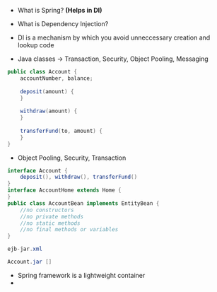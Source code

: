 * What is Spring? **(Helps in DI)**
* What is Dependency Injection? 
* DI is a mechanism by which you avoid unneccessary creation and lookup code

* Java classes -> Transaction, Security, Object Pooling, Messaging

```java
public class Account {
	accountNumber, balance;
	
	deposit(amount) {
	}
	
	withdraw(amount) {
	}
	
	transferFund(to, amount) {
	}
}
```

* Object Pooling, Security, Transaction

```java
interface Account {
	deposit(), withdraw(), transferFund()
}
interface AccountHome extends Home {
}
public class AccountBean implements EntityBean {
	//no constructors
	//no private methods
	//no static methods
	//no final methods or variables
}

ejb-jar.xml

Account.jar []

```

* Spring framework is a lightweight container
* 











